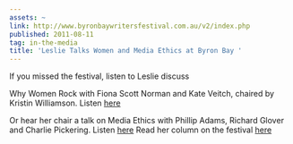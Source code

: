 ```yaml
---
assets: ~
link: http://www.byronbaywritersfestival.com.au/v2/index.php
published: 2011-08-11
tag: in-the-media
title: 'Leslie Talks Women and Media Ethics at Byron Bay '
---
```

If you missed the festival, listen to Leslie discuss 

Why Women Rock with Fiona Scott Norman and Kate Veitch, chaired by Kristin Williamson. Listen [here](http://www.abc.net.au/local/audio/2011/08/06/3287196.htm)

Or hear her chair a talk on Media Ethics with Phillip Adams, Richard Glover and Charlie Pickering. Listen [here](http://www.abc.net.au/local/stories/2011/08/07/3287542.htm)
Read her column on the festival [here](http://cannold.com/writings)